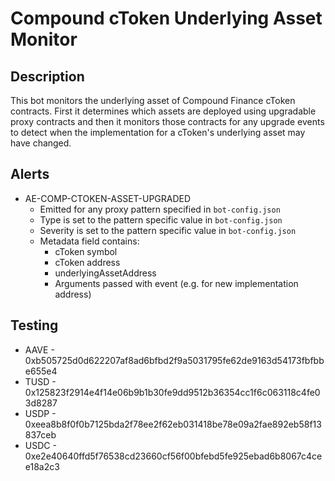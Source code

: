 # Compound cToken Underlying Asset Monitor

## Description

This bot monitors the underlying asset of Compound Finance cToken contracts.  First
it determines which assets are deployed using upgradable proxy contracts and then it
monitors those contracts for any upgrade events to detect when the implementation for
a cToken's underlying asset may have changed.

## Alerts

<!-- -->
- AE-COMP-CTOKEN-ASSET-UPGRADED
  - Emitted for any proxy pattern specified in `bot-config.json`
  - Type is set to the pattern specific value in `bot-config.json`
  - Severity is set to the pattern specific value in `bot-config.json`
  - Metadata field contains:
    - cToken symbol
    - cToken address
    - underlyingAssetAddress
    - Arguments passed with event (e.g. for new implementation address)

## Testing

- AAVE - 0xb505725d0d622207af8ad6bfbd2f9a5031795fe62de9163d54173fbfbbe655e4
- TUSD - 0x125823f2914e4f14e06b9b1b30fe9dd9512b36354cc1f6c063118c4fe03d8287
- USDP - 0xeea8b8f0f0b7125bda2f78ee2f62eb031418be78e09a2fae892eb58f13837ceb
- USDC - 0xe2e40640ffd5f76538cd23660cf56f00bfebd5fe925ebad6b8067c4cee18a2c3